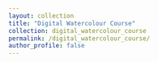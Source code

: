 ```yaml
---
layout: collection
title: "Digital Watercolour Course"
collection: digital_watercolour_course
permalink: /digital_watercolour_course/
author_profile: false
---
```


